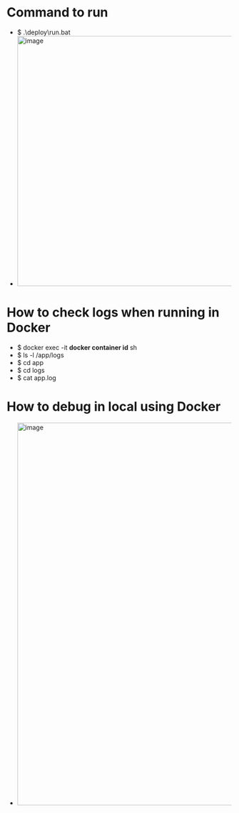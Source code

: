 # Command to run
* $ .\deploy\run.bat
* <img width="1911" height="560" alt="image" src="https://github.com/user-attachments/assets/b668ed71-7f82-4999-ba28-83f73ef12a82" />

  
# How to check logs when running in Docker
* $ docker exec -it **docker container id** sh
* $ ls -l /app/logs
* $ cd app
* $ cd logs
* $ cat app.log

# How to debug in local using Docker
* <img width="1065" height="857" alt="image" src="https://github.com/user-attachments/assets/f462d3cd-845b-4fca-b572-bafe275ad786" />


